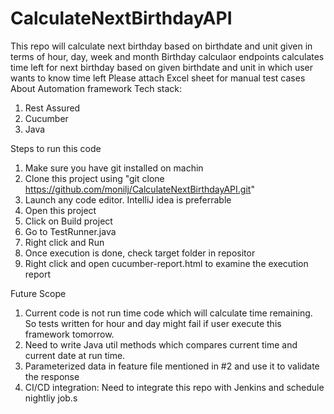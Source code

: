# CalculateNextBirthdayAPI
This repo will calculate next birthday based on birthdate and unit given in terms of hour, day, week and month
Birthday calculaor endpoints calculates time left for next birthday based on given birthdate and unit in which user wants to know time left
Please attach Excel sheet for manual test cases
About Automation framework
Tech stack:
1.	Rest Assured 
2.	Cucumber 
3.	Java

Steps to run this code
1.	Make sure you have git installed on machin
2.	Clone this project using "git clone https://github.com/monilj/CalculateNextBirthdayAPI.git"
3.	Launch any code editor. IntelliJ idea is preferrable 
4.	Open this project
5.	Click on Build project
6.	Go to TestRunner.java
7.	Right click and Run
8.	Once execution is done, check target folder in repositor
9.	Right click and open cucumber-report.html to examine the execution report

Future Scope
1.	Current code is not run time code which will calculate time remaining. So tests written for hour and day might fail if user execute this framework tomorrow.
2.	Need to write Java util methods which compares current time and current date at run time.
3.	Parameterized data in feature file mentioned in #2 and use it to validate the response
4.	CI/CD integration: Need to integrate this repo with Jenkins and schedule nightliy job.s
